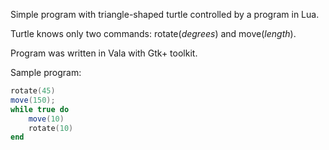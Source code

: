 Simple program with triangle-shaped turtle controlled by a program in Lua.

Turtle knows only two commands: rotate(*degrees*) and move(*length*).

Program was written in Vala with Gtk+ toolkit.

Sample program:

```lua
rotate(45)
move(150);
while true do
    move(10)
    rotate(10)
end
```
